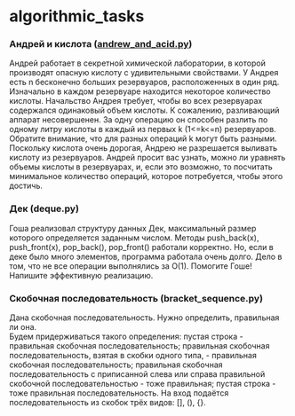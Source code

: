 # algorithmic_tasks

### Андрей и кислота ([andrew_and_acid.py](https://github.com/Port-tf/algorithmic_tasks/blob/main/andrew_and_acid.py))
Андрей работает в секретной химической лаборатории, в которой производят опасную кислоту с удивительными свойствами. У Андрея есть n бесконечно больших резервуаров, расположенных в один ряд. Изначально в каждом резервуаре находится некоторое количество кислоты. Начальство Андрея требует, чтобы во всех резервуарах содержался одинаковый объем кислоты. К сожалению, разливающий аппарат несовершенен. За одну операцию он способен разлить по одному литру кислоты в каждый из первых k (1<=k<=n) резервуаров. Обратите внимание, что для разных операций k могут быть разными. Поскольку кислота очень дорогая, Андрею не разрешается выливать кислоту из резервуаров. Андрей просит вас узнать, можно ли уравнять объемы кислоты в резервуарах, и, если это возможно, то посчитать минимальное количество операций, которое потребуется, чтобы этого достичь.

### Дек (deque.py)
Гоша реализовал структуру данных Дек, максимальный размер которого определяется заданным числом. Методы push_back(x), push_front(x), pop_back(), pop_front() работали корректно. Но, если в деке было много элементов, программа работала очень долго. Дело в том, что не все операции выполнялись за O(1). Помогите Гоше! Напишите эффективную реализацию.

### Скобочная последовательность (bracket_sequence.py)
Дана скобочная последовательность. Нужно определить, правильная ли она.\
Будем придерживаться такого определения:
пустая строка - правильная скобочная последовательность;
правильная скобочная последовательность, взятая в скобки одного типа, - правильная скобочная последовательность;
правильная скобочная последовательность с приписанной слева или справа правильной скобочной последовательностью - тоже правильная; пустая строка - тоже правильная последовательность.
На вход подаётся последовательность из скобок трёх видов: [], (), {}.

